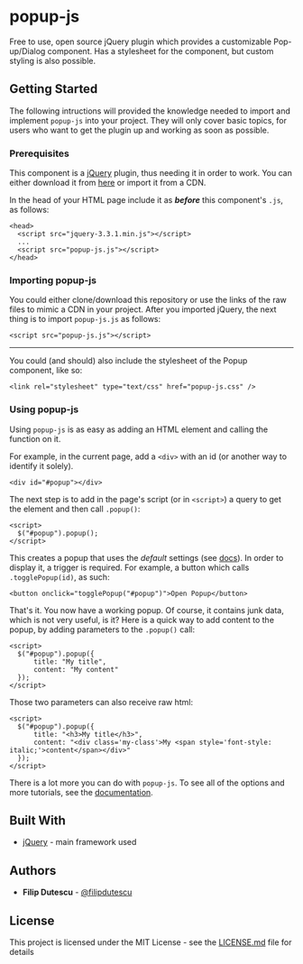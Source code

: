 # popup-js
Free to use, open source jQuery plugin which provides a customizable Pop-up/Dialog component. Has a stylesheet for the component, but custom styling is also possible.

## Getting Started
The following intructions will provided the knowledge needed to import and implement `popup-js` into your project. They will only cover basic topics, for users who want to get the plugin up and working as soon as possible. 

### Prerequisites
This component is a <a href="https://jquery.com/" target="_blank">jQuery</a> plugin, thus needing it in order to work. You can either download it from <a href="https://jquery.com/download/" target="_blank">here</a> or import it from a CDN.

In the head of your HTML page include it as **_before_** this component's `.js`, as follows:
```
<head>
  <script src="jquery-3.3.1.min.js"></script>
  ...
  <script src="popup-js.js"></script>
</head>
```

### Importing popup-js
You could either clone/download this repository or use the links of the raw files to mimic a CDN in your project. After you imported jQuery, the next thing is to import `popup-js.js` as follows:
```
<script src="popup-js.js"></script>
```
---
You could (and should) also include the stylesheet of the Popup component, like so:
```
<link rel="stylesheet" type="text/css" href="popup-js.css" />
```

### Using popup-js
Using `popup-js` is as easy as adding an HTML element and calling the function on it.

For example, in the current page, add a `<div>` with an id (or another way to identify it solely).  
```
<div id="#popup"></div>
```
The next step is to add in the page's script (or in `<script>`) a query to get the element and then call `.popup()`:
```
<script>
  $("#popup").popup();
</script>
```
This creates a popup that uses the _default_ settings (see [docs]()). In order to display it, a trigger is required. For example, a button which calls `.togglePopup(id)`, as such:
```
<button onclick="togglePopup("#popup")">Open Popup</button>
```
That's it. You now have a working popup. Of course, it contains junk data, which is not very useful, is it? Here is a quick way to add content to the popup, by adding parameters to the `.popup()` call:
```
<script>
  $("#popup").popup({
      title: "My title",
      content: "My content"
  });
</script>
```
Those two parameters can also receive raw html:
```
<script>
  $("#popup").popup({
      title: "<h3>My title</h3>",
      content: "<div class='my-class'>My <span style='font-style: italic;'>content</span></div>"
  });
</script>
```

There is a lot more you can do with `popup-js`. To see all of the options and more tutorials, see the [documentation]().

## Built With
* <a href="https://jquery.com/" target="_blank">jQuery</a> - main framework used</li>

## Authors
* **Filip Dutescu** - <a href="https://github.com/filipdutescu" target="_blank">@filipdutescu</a>

## License
This project is licensed under the MIT License - see the <a href="https://github.com/filipdutescu/popup-js/blob/master/LICENSE">LICENSE.md</a> file for details
